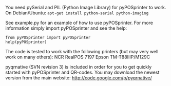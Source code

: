 You need pySerial and PIL (Python Image Library) for pyPOSprinter to work. On Debian/Ubuntu:
`apt-get install python-serial python-imaging`

See example.py for an example of how to use pyPOSprinter. For more information simply import pyPOSprinter and see the help:
```
from pyPOSprinter import pyPOSprinter
help(pyPOSprinter)
```

The code is tested to work with the following printers (but may very well work on many others):
NCR RealPOS 7197
Epson TM-T88IIIP/M129C

pyqrnative (SVN revision 3) is included in order for you to get quickly started with pyPOSprinter and QR-codes. You may download the newest version from the main website: http://code.google.com/p/pyqrnative/
